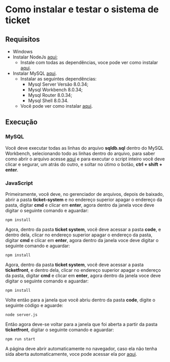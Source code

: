 # Como instalar e testar o sistema de ticket

## Requisitos
- Windows
- Instalar NodeJs [aqui](https://nodejs.org/dist/v18.18.2/node-v18.18.2-x64.msi);
  - Instale com todas as dependências, voce pode ver como instalar [aqui](https://balta.io/blog/node-npm-instalacao-configuracao-e-primeiros-passos#:~:text=A%20instala%C3%A7%C3%A3o%20do%20Node%20no,adicionado%20ao%20PATH%20do%20Windows.).
- Instalar MySQL [aqui](https://dev.mysql.com/downloads/installer/).
  - Instalar as seguintes dependências:
    - Mysql Server Versão 8.0.34;
    - Mysql Workbench 8.0.34;
    - Mysql Router 8.0.34;
    - Mysql Shell 8.0.34.
  - Você pode ver como instalar [aqui](https://dicasdeprogramacao.com.br/como-instalar-o-mysql-no-windows/).

## Execução

### MySQL
  Você deve executar todas as linhas do arquivo **sqldb.sql** dentro do MySQL Workbench, selecionando todo as linhas dentro do arquivo, para saber como abrir o arquivo acesse [aqui](https://pt.wikihow.com/Abrir-um-Arquivo-SQL) e para executar o script inteiro você deve clicar e segurar, um atrás do outro, e soltar no útimo o botão, **ctrl + shift + enter**.

### JavaScript
  Primeiramente, você deve, no gerenciador de arquivos, depois de baixado, abrir a pasta **ticket-system** e no endereço superior apagar o endereço da pasta, digitar **cmd** e clicar em **enter**, agora dentro da janela voce deve digitar o seguinte comando e aguardar:
```
npm install
```

  Agora, dentro da pasta **ticket system**, você deve acessar a pasta **code**, e dentro dela, clicar no endereço superior apagar o endereço da pasta, digitar **cmd** e clicar em **enter**, agora dentro da janela voce deve digitar o seguinte comando e aguardar:
```
npm install
```

  Agora, dentro da pasta **ticket system**, você deve acessar a pasta **ticketfront**, e dentro dela, clicar no endereço superior apagar o endereço da pasta, digitar **cmd** e clicar em **enter**, agora dentro da janela voce deve digitar o seguinte comando e aguardar:
```
npm install
```

  Volte então para a janela que você abriu dentro da pasta **code**, digite o seguinte código e aguarde:
```
node server.js
```

  Então agora deve-se voltar para a janela que foi aberta a partir da pasta **ticketfront**, digitar o seguinte comando e aguardar:
```
npm run start
```
  A página deve abrir automaticamente no navegador, caso ela não tenha sida aberta automaticamente, voce pode acessar ela por [aqui](http://localhost:3000).
